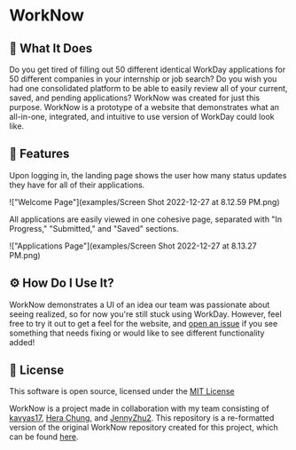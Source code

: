 # WorkNow

## 🔨 What It Does

Do you get tired of filling out 50 different identical WorkDay applications for 50 different companies in your internship or job search? Do you wish 
you had one consolidated platform to be able to easily review all of your current, saved, and pending applications? WorkNow was created for just this 
purpose. WorkNow is a prototype of a website that demonstrates what an all-in-one, integrated, and intuitive to use version of WorkDay could look like. 

## 👀 Features 

Upon logging in, the landing page shows the user how many status updates they have for all of their applications. 

!["Welcome Page"](examples/Screen Shot 2022-12-27 at 8.12.59 PM.png)

All applications are easily viewed in one cohesive page, separated with "In Progress," "Submitted," and "Saved" sections. 

!["Applications Page"](examples/Screen Shot 2022-12-27 at 8.13.27 PM.png)

## ⚙️ How Do I Use It?

WorkNow demonstrates a UI of an idea our team was passionate about seeing realized, so for now you're still stuck using WorkDay. However, feel free to try 
it out to get a feel for the website, and [open an issue](https://github.com/isalyu/WorkNow/issues) if you see something that needs fixing or would like 
to see different functionality added! 

## 📜 License

This software is open source, licensed under the [MIT License](https://github.com/isalyu/WorkNow/blob/master/LICENSE.md)

WorkNow is a project made in collaboration with my team consisting of [kavyas17](https://github.com/kavyas17), [Hera Chung](https://devpost.com/eehhchung1), 
and [JennyZhu2](https://github.com/JennyZhu2). This repository is a re-formatted version of the original WorkNow repository created for this project, which
can be found [here](https://github.com/kavyas17/WorkNow). 
